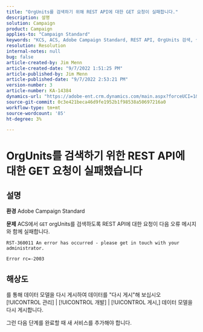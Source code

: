 ```yaml
---
title: "OrgUnits를 검색하기 위해 REST API에 대한 GET 요청이 실패합니다."
description: 설명
solution: Campaign
product: Campaign
applies-to: "Campaign Standard"
keywords: "KCS, ACS, Adobe Campaign Standard, REST API, OrgUnits 검색, 실패, 다시 게시, 데이터 모델"
resolution: Resolution
internal-notes: null
bug: false
article-created-by: Jim Menn
article-created-date: "9/7/2022 1:51:25 PM"
article-published-by: Jim Menn
article-published-date: "9/7/2022 2:53:21 PM"
version-number: 3
article-number: KA-14384
dynamics-url: "https://adobe-ent.crm.dynamics.com/main.aspx?forceUCI=1&pagetype=entityrecord&etn=knowledgearticle&id=f6147927-b42e-ed11-9db1-0022480866ad"
source-git-commit: 0c3e421beca46d9fe1952b1f98538a50697216a0
workflow-type: tm+mt
source-wordcount: '85'
ht-degree: 3%

---
```


# OrgUnits를 검색하기 위한 REST API에 대한 GET 요청이 실패했습니다

## 설명


<b>환경</b>
Adobe Campaign Standard

<b>문제</b>
ACS에서 `GET` orgUnits를 검색하도록 REST API에 대한 요청이 다음 오류 메시지와 함께 실패합니다.


```
RST-360011 An error has occurred - please get in touch with your administrator.

Error rc=-2003
```



## 해상도


를 통해 데이터 모델을 다시 게시하여 데이터를 &quot;다시 게시&quot;해 보십시오 [!UICONTROL 관리] | [!UICONTROL 개발] | [!UICONTROL 게시,] 데이터 모델을 다시 게시합니다.

그런 다음 단계를 완료할 때 새 서비스를 추가해야 합니다.
